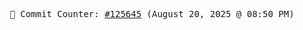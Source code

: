<p align="center">
    <samp>
        📮 Commit Counter: <a href="https://github.com/Javascript-void0/Javascript-void0/commits/main">#125645</a> (August 20, 2025 @ 08:50 PM)
    </samp>
</p>